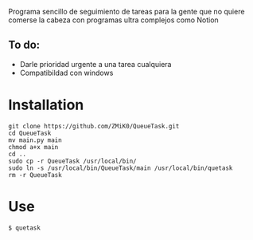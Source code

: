 
Programa sencillo de seguimiento de tareas para la gente que no quiere comerse la cabeza con programas ultra complejos como Notion

To do:
-
* Darle prioridad urgente a una tarea cualquiera
* Compatibildad con windows

# Installation

```shell
git clone https://github.com/ZMiK0/QueueTask.git
cd QueueTask
mv main.py main
chmod a+x main
cd ..
sudo cp -r QueueTask /usr/local/bin/
sudo ln -s /usr/local/bin/QueueTask/main /usr/local/bin/quetask
rm -r QueueTask
```

# Use
```shell
$ quetask
```